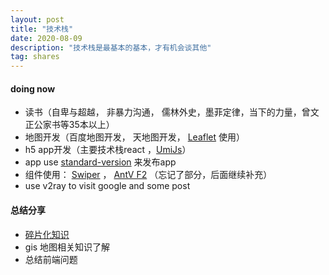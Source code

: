 ```yaml
---
layout: post
title: "技术栈"
date: 2020-08-09
description: "技术栈是最基本的基本，才有机会谈其他"
tag: shares 
---
```


#### doing now

- 读书（自卑与超越， 非暴力沟通， 儒林外史，墨菲定律，当下的力量，曾文正公家书等35本以上）
- 地图开发（百度地图开发， 天地图开发， [Leaflet](https://leafletjs.com/) 使用）
- h5 app开发（主要技术栈react ，[UmiJs](https://umijs.org/)）
- app use [standard-version](https://github.com/conventional-changelog/standard-version) 来发布app
- 组件使用： [Swiper](https://github.com/nolimits4web/swiper) ， [AntV F2](https://f2.antv.vision/zh/docs/tutorial/getting-started) （忘记了部分，后面继续补充）
- use v2ray to visit google and some post

#### 总结分享

- [碎片化知识](https://docs.qq.com/doc/DUm5CQVBYbWVrc3JF)
- gis 地图相关知识了解
- 总结前端问题
